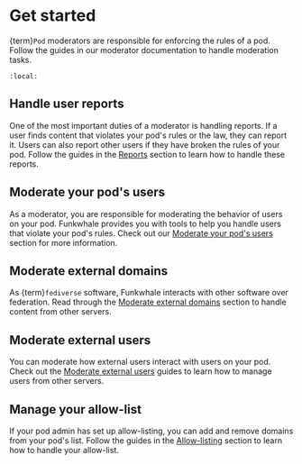 # Get started

{term}`Pod` moderators are responsible for enforcing the rules of a pod. Follow the guides in our moderator documentation to handle moderation tasks.

```{contents}
:local:
```

## Handle user reports

One of the most important duties of a moderator is handling reports. If a user finds content that violates your pod's rules or the law, they can report it. Users can also report other users if they have broken the rules of your pod. Follow the guides in the [Reports](reports/index.md) section to learn how to handle these reports.

## Moderate your pod's users

As a moderator, you are responsible for moderating the behavior of users on your pod. Funkwhale provides you with tools to help you handle users that violate your pod's rules. Check out our [Moderate your pod's users](internal_users/index.md) section for more information.

## Moderate external domains

As {term}`fediverse` software, Funkwhale interacts with other software over federation. Read through the [Moderate external domains](domains/index.md) section to handle content from other servers.

## Moderate external users

You can moderate how external users interact with users on your pod. Check out the [Moderate external users](external_users/index.md) guides to learn how to manage users from other servers.

## Manage your allow-list

If your pod admin has set up allow-listing, you can add and remove domains from your pod's list. Follow the guides in the [Allow-listing](allow_listing/index.md) section to learn how to handle your allow-list.
